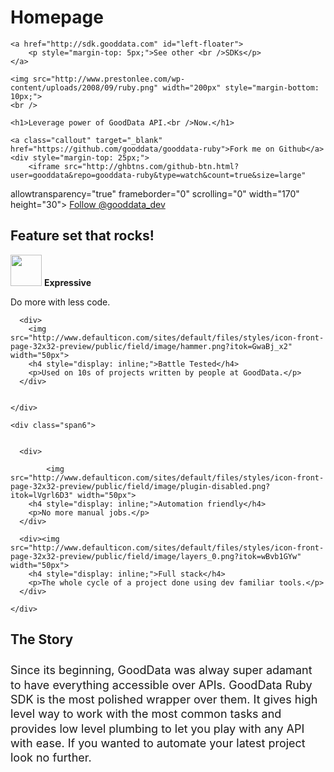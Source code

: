 # Homepage

<div class="jumbotron">
    <!-- style="background: -webkit-gradient(linear, left bottom, right top, color-stop(0%,white), color-stop(100%,#6d3353));"> -->

    <a href="http://sdk.gooddata.com" id="left-floater">
        <p style="margin-top: 5px;">See other <br />SDKs</p>
    </a>

    <img src="http://www.prestonlee.com/wp-content/uploads/2008/09/ruby.png" width="200px" style="margin-bottom: 10px;">
    <br />

    <h1>Leverage power of GoodData API.<br />Now.</h1>

    <a class="callout" target="_blank" href="https://github.com/gooddata/gooddata-ruby">Fork me on Github</a>
    <div style="margin-top: 25px;">
        <iframe src="http://ghbtns.com/github-btn.html?user=gooddata&repo=gooddata-ruby&type=watch&count=true&size=large"
allowtransparency="true" frameborder="0" scrolling="0" width="170" height="30"></iframe>
        <a href="https://twitter.com/gooddata_dev" class="twitter-follow-button" data-show-count="false" data-size="large">Follow @gooddata_dev</a>
    </div>
</div>

<div class="divider">
  <h2>Feature set that rocks!</h2>
</div>

<div class="container-narrow">

  <div class="row-fluid marketing">
    <div class="span6">
      <div>
        <img src="http://www.defaulticon.com/sites/default/files/styles/icon-front-page-32x32-preview/public/field/image/MD-shuffle.png?itok=zffXPwRr" width="50px">
        <h4 style="display: inline;">Expressive</h4>
        <p>Do more with less code.</p>
      </div>

      <div>
        <img src="http://www.defaulticon.com/sites/default/files/styles/icon-front-page-32x32-preview/public/field/image/hammer.png?itok=GwaBj_x2" width="50px">
        <h4 style="display: inline;">Battle Tested</h4>
        <p>Used on 10s of projects written by people at GoodData.</p>
      </div>


    </div>

    <div class="span6">


      <div>

	        <img src="http://www.defaulticon.com/sites/default/files/styles/icon-front-page-32x32-preview/public/field/image/plugin-disabled.png?itok=lVgrl6D3" width="50px">
        <h4 style="display: inline;">Automation friendly</h4>
        <p>No more manual jobs.</p>
      </div>

      <div><img src="http://www.defaulticon.com/sites/default/files/styles/icon-front-page-32x32-preview/public/field/image/layers_0.png?itok=wBvb1GYw" width="50px">
        <h4 style="display: inline;">Full stack</h4>
        <p>The whole cycle of a project done using dev familiar tools.</p>
      </div>

    </div>

  </div>
</div>

<div class="divider">
  <h2>The Story</h2>
</div>

<div class="row-fluid marketing container-narrow" style="margin: auto;">

  <div class="span12" >
    <div style="margin: 25px 0 25px 0;font-size: 18px;line-height:1.3;">
	Since its beginning, GoodData was alway super adamant to have everything accessible over APIs. GoodData Ruby SDK is the most polished wrapper over them. It gives high level way to work with the most common tasks and provides low level plumbing to let you play with any API with ease. If you wanted to automate your latest project look no further.
    </div>
  </div>
</div>
